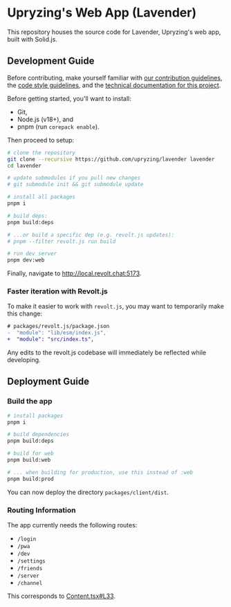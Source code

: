 # Upryzing's Web App (Lavender)

This repository houses the source code for Lavender, Upryzing's web app, built with Solid.js.

## Development Guide

Before contributing, make yourself familiar with [our contribution guidelines](https://developers.revolt.chat/contrib.html), the [code style guidelines](./GUIDELINES.md), and the [technical documentation for this project](https://upryzing.github.io/lavender/).

Before getting started, you'll want to install:

- Git,
- Node.js (v18+), and
- pnpm (run `corepack enable`).

Then proceed to setup:

```bash
# clone the repository
git clone --recursive https://github.com/upryzing/lavender lavender
cd lavender

# update submodules if you pull new changes
# git submodule init && git submodule update

# install all packages
pnpm i

# build deps:
pnpm build:deps

# ...or build a specific dep (e.g. revolt.js updates):
# pnpm --filter revolt.js run build

# run dev server
pnpm dev:web
```

Finally, navigate to http://local.revolt.chat:5173.

### Faster iteration with Revolt.js

To make it easier to work with `revolt.js`, you may want to temporarily make this change:

```diff
# packages/revolt.js/package.json
-  "module": "lib/esm/index.js",
+  "module": "src/index.ts",
```

Any edits to the revolt.js codebase will immediately be reflected while developing.

## Deployment Guide

### Build the app

```bash
# install packages
pnpm i

# build dependencies
pnpm build:deps

# build for web
pnpm build:web

# ... when building for production, use this instead of :web
pnpm build:prod
```

You can now deploy the directory `packages/client/dist`.

### Routing Information

The app currently needs the following routes:

- `/login`
- `/pwa`
- `/dev`
- `/settings`
- `/friends`
- `/server`
- `/channel`

This corresponds to [Content.tsx#L33](packages/client/src/index.tsx).

